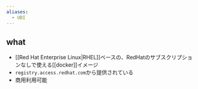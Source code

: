 ```yaml
---
aliases:
  - UBI
---
```

## what
- [[Red Hat Enterprise Linux|RHEL]]ベースの、RedHatのサブスクリプションなしで使える[[docker]]イメージ
- `registry.access.redhat.com`から提供されている
- 商用利用可能